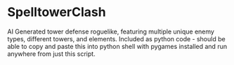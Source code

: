 # SpelltowerClash
AI Generated tower defense roguelike, featuring multiple unique enemy types, different towers, and elements. Included as python code - should be able to copy and paste this into python shell with pygames installed and run anywhere from just this script.

